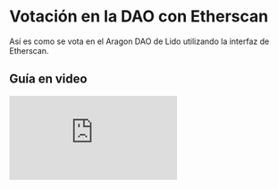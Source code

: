 # Votación en la DAO con Etherscan

Así es como se vota en el Aragon DAO de Lido utilizando la interfaz de Etherscan.

## Guía en video

<div style={{position:'relative',width:'100%',paddingBottom:'62.5%',height:0}}>
   <iframe style={{position:'absolute',top:0,left:0,width:'100%',height:'100%'}} src="https://www.youtube.com/embed/5YTJgudYHs8" frameBorder="0" allow="accelerometer; autoplay; clipboard-write; encrypted-media; gyroscope; picture-in-picture" allowFullScreen />
</div>

## Preparación

Obtén la dirección del contrato de votación Aragon la DAO de Lido desde la página [Contratos Desplegados](/deployed-contracts/#dao-contracts). Debería ser: [0x2e59A20f205bB85a89C53f1936454680651E618e].

Obtén el ID del voto, ya sea desde [la interfaz de votación]:

![](/img/etherscan-voting/voting_ui.png)

o desde [Etherscan]:

![](/img/etherscan-voting/etherscan_vote_address.png)

1. Abre la pestaña "[Contrato / Leer como Proxy]".
2. Obtén el número total de votos desde el método `votesLength` (número 21 en [la página de Etherscan]).

![](/img/etherscan-voting/votes-length.png)

3. Si deseas votar en el último voto, toma `votesLength - 1` como ID. Si `votesLength` es `89`, el último voto tendría el ID `88`.
4. Puedes verificar los datos del voto con el método `getVote` (número 6 en [la página de Etherscan]).

![](/img/etherscan-voting/get-vote.png)

[la interfaz de votación]: https://vote.lido.fi
[Etherscan]: https://etherscan.io/address/0x2e59A20f205bB85a89C53f1936454680651E618e#readProxyContract
[Contrato / Leer como Proxy]: https://etherscan.io/address/0x2e59A20f205bB85a89C53f1936454680651E618e#readProxyContract
[la página de Etherscan]: https://etherscan.io/address/0x2e59A20f205bB85a89C53f1936454680651E618e#readProxyContract

## Votación

1. Abre la pestaña "[Contrato / Escribir como Proxy](https://etherscan.io/address/0x2e59A20f205bB85a89C53f1936454680651E618e#writeProxyContract)" en Etherscan.
2. Conecta la interfaz de Etherscan a Web3 con MetaMask o WalletConnect.

![](/img/etherscan-voting/connect-wallet.png)

3. Utiliza el método `vote` (número 6 en [la página de Etherscan](https://etherscan.io/address/0x2e59A20f205bB85a89C53f1936454680651E618e#writeProxyContract)).

![](/img/etherscan-voting/vote-1.png)

- `_voteId` es el ID del voto obtenido en el punto 2.
- `_supports` es la bandera que indica si estás votando a favor (`true`) o en contra (`false`) del voto.
- `_executesIfDecided` es la bandera para ejecutar el voto si se decide inmediatamente en la transacción, `true` o `false`. Según experiencias previas de votos, puedes dejar esto como `false`.

4. Completa los parámetros `_voteId`, `_supports` y `_executesIsDecided`, y envía la transacción.

![](/img/etherscan-voting/vote-2.png)

5. Firma la transacción.

![](/img/etherscan-voting/sign-transaction.png)

¡Eso es todo! 🎉

